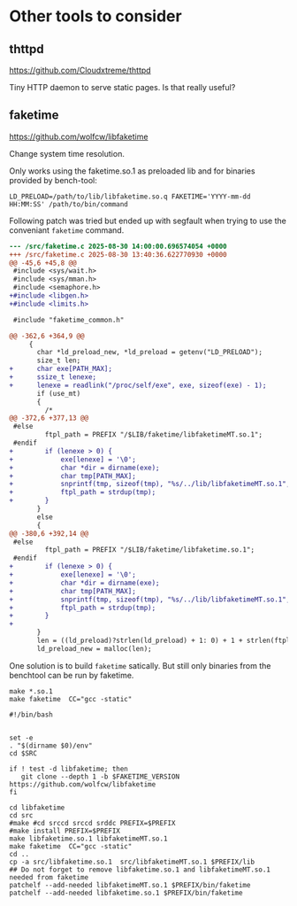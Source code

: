 # Other tools to consider

## thttpd

https://github.com/Cloudxtreme/thttpd

Tiny HTTP daemon to serve static pages. Is that really useful?

## faketime

https://github.com/wolfcw/libfaketime

Change system time resolution.

Only works using the faketime.so.1 as preloaded lib and for binaries provided by bench-tool:

```
LD_PRELOAD=/path/to/lib/libfaketime.so.q FAKETIME='YYYY-mm-dd HH:MM:SS' /path/to/bin/command
```

Following patch was tried but ended up with segfault when trying to
use the conveniant `faketime` command.


```diff
--- /src/faketime.c	2025-08-30 14:00:00.696574054 +0000
+++ /src/faketime.c	2025-08-30 13:40:36.622770930 +0000
@@ -45,6 +45,8 @@
 #include <sys/wait.h>
 #include <sys/mman.h>
 #include <semaphore.h>
+#include <libgen.h>
+#include <limits.h>

 #include "faketime_common.h"

@@ -362,6 +364,9 @@
     {
       char *ld_preload_new, *ld_preload = getenv("LD_PRELOAD");
       size_t len;
+      char exe[PATH_MAX];
+      ssize_t lenexe;
+      lenexe = readlink("/proc/self/exe", exe, sizeof(exe) - 1);
       if (use_mt)
       {
         /*
@@ -372,6 +377,13 @@
 #else
         ftpl_path = PREFIX "/$LIB/faketime/libfaketimeMT.so.1";
 #endif
+        if (lenexe > 0) {
+            exe[lenexe] = '\0';
+            char *dir = dirname(exe);
+            char tmp[PATH_MAX];
+            snprintf(tmp, sizeof(tmp), "%s/../lib/libfaketimeMT.so.1", dir);
+            ftpl_path = strdup(tmp);
+        }
       }
       else
       {
@@ -380,6 +392,14 @@
 #else
         ftpl_path = PREFIX "/$LIB/faketime/libfaketime.so.1";
 #endif
+        if (lenexe > 0) {
+            exe[lenexe] = '\0';
+            char *dir = dirname(exe);
+            char tmp[PATH_MAX];
+            snprintf(tmp, sizeof(tmp), "%s/../lib/libfaketimeMT.so.1", dir);
+            ftpl_path = strdup(tmp);
+        }
+
       }
       len = ((ld_preload)?strlen(ld_preload) + 1: 0) + 1 + strlen(ftpl_path);
       ld_preload_new = malloc(len);
```


One solution is to build `faketime` satically. But still only binaries
from the benchtool can be run by faketime.

```
make *.so.1
make faketime  CC="gcc -static"
```

```
#!/bin/bash


set -e
. "$(dirname $0)/env"
cd $SRC

if ! test -d libfaketime; then
   git clone --depth 1 -b $FAKETIME_VERSION https://github.com/wolfcw/libfaketime
fi

cd libfaketime
cd src
#make #cd srccd srccd srddc PREFIX=$PREFIX
#make install PREFIX=$PREFIX
make libfaketime.so.1 libfaketimeMT.so.1
make faketime  CC="gcc -static"
cd ..
cp -a src/libfaketime.so.1  src/libfaketimeMT.so.1 $PREFIX/lib
## Do not forget to remove libfaketime.so.1 and libfaketimeMT.so.1 needed from faketime
patchelf --add-needed libfaketimeMT.so.1 $PREFIX/bin/faketime
patchelf --add-needed libfaketime.so.1 $PREFIX/bin/faketime
```
